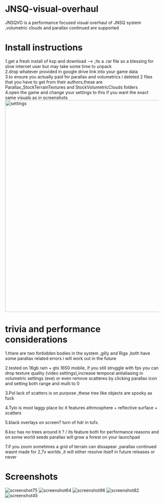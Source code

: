 # JNSQ-visual-overhaul

JNSQVO is a performance focused visual overhaul of JNSQ system ,volumetric clouds and parallax continued are supported

# Install instructions 
1.get a fresh install of ksp and download --> ,its a .rar file so a blessing for slow internet user but may take some time to unpack<br />
2.drop whatever provided in google drive link into your game data <br />
3.to ensure you actually paid for parallax and volumetrics i deleted 2 files that you have to get from their authors,these are Parallax_StockTerrainTextures and  StockVolumetricClouds folders  <br />
4.open the game and change your settings to this if you want the exact same visuals as in screenshots 
<img width="692" alt="settings" src="https://github.com/user-attachments/assets/791e9e03-5692-43e8-b535-7939fcbbce5c" />
# trivia and performance considerations 
1.there are two forbidden bodies in the system ,gilly and Riga ,both have some parallax related errors i will work out in the future <br />

2.tested on 16gb ram + gtx 1650 mobile, if you still struggle with fps you can drop texture quality (video settings),increase temporal antialiasing in volumetric settings (eve) or even remove scatteres by clicking parallax icon and setting both range and multi to 0 <br />

3.Pol lack of scatters is on purpose ,these tree like objects are spooky as fuck <br />

4.Tylo is most laggy place bc it features athmosphere + reflective surface + scatters <br />

5.black overlays on screen? turn of hdr in tufx.

6.ksc has no trees around it ? / its feature both for performance reasons and on some world seeds parallax will grow a forest on your launchpad 

7.if you zoom sometimes a grid of terrain can dissapear ,parallax continued wasnt made for 2,7x worlds ,it will either resolve itself in future releases or never

# Screenshots 

![screenshot75](https://github.com/user-attachments/assets/ce0d8731-8860-4292-9e4a-9a7af4b2b055)
![screenshot64](https://github.com/user-attachments/assets/216901cd-2f41-4e4d-befa-38ff3470141d)
![screenshot96](https://github.com/user-attachments/assets/6a6f6bb8-4f49-4ded-b673-d68c8b0a7b36)
![screenshot82](https://github.com/user-attachments/assets/7a9c422d-6889-4d65-977c-a11dce9c5ff8)
![screenshot45](https://github.com/user-attachments/assets/d6094c71-dec9-4b09-bf89-6ebf83916908)



